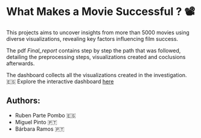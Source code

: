 # What Makes a Movie Successful ? 📽️
This projects aims to uncover insights from more than 5000 movies using diverse visualizations, revealing key factors influencing film success. 

The pdf *Final_report* contains step by step the path that was followed, detailing the preprocessing steps, visualizations created and coclusions afterwards.

The dashboard collects all the visualizations created in the investigation. :es:
Explore the interactive dashboard [here](https://rubenpartepombo.shinyapps.io/final_project/)


## Authors:
- Ruben Parte Pombo 🇪🇸
- Miguel Pinto 🇵🇹
- Bárbara Ramos 🇵🇹

